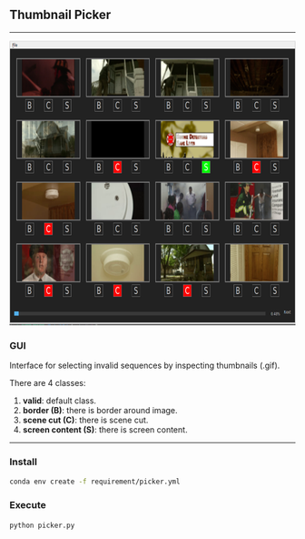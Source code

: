 Thumbnail Picker
---
---
<img src="./figure/gui.png" alt="gui" height="500">

### GUI
Interface for selecting invalid sequences by inspecting thumbnails (.gif).

There are 4 classes:
1. **valid**: default class.
2. **border (B)**: there is border around image.
3. **scene cut (C)**: there is scene cut.
4. **screen content (S)**: there is screen content.

---
### Install
```bash
conda env create -f requirement/picker.yml
```

### Execute
```bash
python picker.py
```
